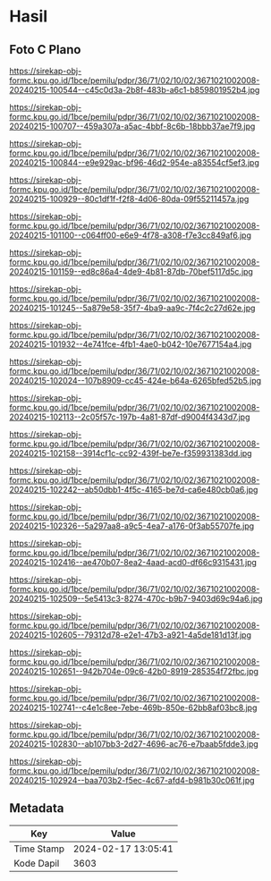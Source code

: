# Hasil

## Foto C Plano

https://sirekap-obj-formc.kpu.go.id/1bce/pemilu/pdpr/36/71/02/10/02/3671021002008-20240215-100544--c45c0d3a-2b8f-483b-a6c1-b859801952b4.jpg

https://sirekap-obj-formc.kpu.go.id/1bce/pemilu/pdpr/36/71/02/10/02/3671021002008-20240215-100707--459a307a-a5ac-4bbf-8c6b-18bbb37ae7f9.jpg

https://sirekap-obj-formc.kpu.go.id/1bce/pemilu/pdpr/36/71/02/10/02/3671021002008-20240215-100844--e9e929ac-bf96-46d2-954e-a83554cf5ef3.jpg

https://sirekap-obj-formc.kpu.go.id/1bce/pemilu/pdpr/36/71/02/10/02/3671021002008-20240215-100929--80c1df1f-f2f8-4d06-80da-09f55211457a.jpg

https://sirekap-obj-formc.kpu.go.id/1bce/pemilu/pdpr/36/71/02/10/02/3671021002008-20240215-101100--c064ff00-e6e9-4f78-a308-f7e3cc849af6.jpg

https://sirekap-obj-formc.kpu.go.id/1bce/pemilu/pdpr/36/71/02/10/02/3671021002008-20240215-101159--ed8c86a4-4de9-4b81-87db-70bef5117d5c.jpg

https://sirekap-obj-formc.kpu.go.id/1bce/pemilu/pdpr/36/71/02/10/02/3671021002008-20240215-101245--5a879e58-35f7-4ba9-aa9c-7f4c2c27d62e.jpg

https://sirekap-obj-formc.kpu.go.id/1bce/pemilu/pdpr/36/71/02/10/02/3671021002008-20240215-101932--4e741fce-4fb1-4ae0-b042-10e7677154a4.jpg

https://sirekap-obj-formc.kpu.go.id/1bce/pemilu/pdpr/36/71/02/10/02/3671021002008-20240215-102024--107b8909-cc45-424e-b64a-6265bfed52b5.jpg

https://sirekap-obj-formc.kpu.go.id/1bce/pemilu/pdpr/36/71/02/10/02/3671021002008-20240215-102113--2c05f57c-197b-4a81-87df-d9004f4343d7.jpg

https://sirekap-obj-formc.kpu.go.id/1bce/pemilu/pdpr/36/71/02/10/02/3671021002008-20240215-102158--3914cf1c-cc92-439f-be7e-f359931383dd.jpg

https://sirekap-obj-formc.kpu.go.id/1bce/pemilu/pdpr/36/71/02/10/02/3671021002008-20240215-102242--ab50dbb1-4f5c-4165-be7d-ca6e480cb0a6.jpg

https://sirekap-obj-formc.kpu.go.id/1bce/pemilu/pdpr/36/71/02/10/02/3671021002008-20240215-102326--5a297aa8-a9c5-4ea7-a176-0f3ab55707fe.jpg

https://sirekap-obj-formc.kpu.go.id/1bce/pemilu/pdpr/36/71/02/10/02/3671021002008-20240215-102416--ae470b07-8ea2-4aad-acd0-df66c9315431.jpg

https://sirekap-obj-formc.kpu.go.id/1bce/pemilu/pdpr/36/71/02/10/02/3671021002008-20240215-102509--5e5413c3-8274-470c-b9b7-9403d69c94a6.jpg

https://sirekap-obj-formc.kpu.go.id/1bce/pemilu/pdpr/36/71/02/10/02/3671021002008-20240215-102605--79312d78-e2e1-47b3-a921-4a5de181d13f.jpg

https://sirekap-obj-formc.kpu.go.id/1bce/pemilu/pdpr/36/71/02/10/02/3671021002008-20240215-102651--942b704e-09c6-42b0-8919-285354f72fbc.jpg

https://sirekap-obj-formc.kpu.go.id/1bce/pemilu/pdpr/36/71/02/10/02/3671021002008-20240215-102741--c4e1c8ee-7ebe-469b-850e-62bb8af03bc8.jpg

https://sirekap-obj-formc.kpu.go.id/1bce/pemilu/pdpr/36/71/02/10/02/3671021002008-20240215-102830--ab107bb3-2d27-4696-ac76-e7baab5fdde3.jpg

https://sirekap-obj-formc.kpu.go.id/1bce/pemilu/pdpr/36/71/02/10/02/3671021002008-20240215-102924--baa703b2-f5ec-4c67-afd4-b981b30c061f.jpg


## Metadata

| Key        | Value               |
| ---------- | ------------------- |
| Time Stamp | 2024-02-17 13:05:41 |
| Kode Dapil | 3603                |



